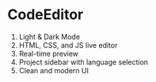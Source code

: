 # CodeEditor

1. Light & Dark Mode
2. HTML, CSS, and JS live editor
3. Real-time preview
4. Project sidebar with language selection
5. Clean and modern UI
